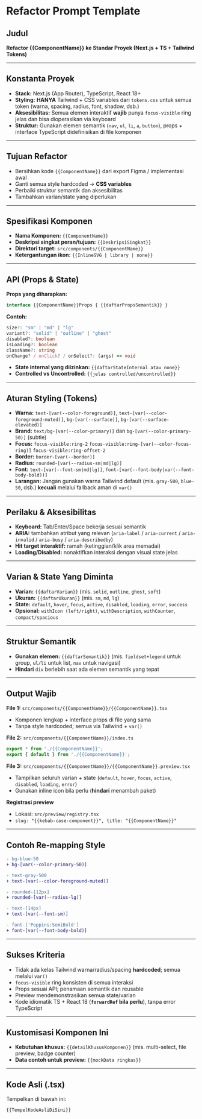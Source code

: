 # Refactor Prompt Template

## Judul
**Refactor {{ComponentName}} ke Standar Proyek (Next.js + TS + Tailwind Tokens)**

---

## Konstanta Proyek
- **Stack:** Next.js (App Router), TypeScript, React 18+
- **Styling:** **HANYA** Tailwind + CSS variables dari `tokens.css` untuk semua token (warna, spacing, radius, font, shadow, dsb.)
- **Aksesibilitas:** Semua elemen interaktif **wajib** punya `focus-visible` ring jelas dan bisa dioperasikan via keyboard
- **Struktur:** Gunakan elemen semantik (`nav`, `ul`, `li`, `a`, `button`), props + interface TypeScript didefinisikan di file komponen

---

## Tujuan Refactor
- Bersihkan kode `{{ComponentName}}` dari export Figma / implementasi awal
- Ganti semua style hardcoded → **CSS variables**
- Perbaiki struktur semantik dan aksesibilitas
- Tambahkan varian/state yang diperlukan

---

## Spesifikasi Komponen
- **Nama Komponen:** `{{ComponentName}}`
- **Deskripsi singkat peran/tujuan:** `{{DeskripsiSingkat}}`
- **Direktori target:** `src/components/{{ComponentName}}`
- **Ketergantungan ikon:** `{{InlineSVG | library | none}}`

---

## API (Props & State)

**Props yang diharapkan:**
```ts
interface {{ComponentName}}Props { {{daftarPropsSemantik}} }
```

**Contoh:**
```ts
size?: "sm" | "md" | "lg"
variant?: "solid" | "outline" | "ghost"
disabled?: boolean
isLoading?: boolean
className?: string
onChange? / onClick? / onSelect?: (args) => void
```

- **State internal yang diizinkan:** `{{daftarStateInternal atau none}}`
- **Controlled vs Uncontrolled:** `{{jelas controlled/uncontrolled}}`

---

## Aturan Styling (Tokens)
- **Warna:** `text-[var(--color-foreground)]`, `text-[var(--color-foreground-muted)]`, `bg-[var(--surface)]`, `bg-[var(--surface-elevated)]`
- **Brand:** `text/bg-[var(--color-primary)]` dan `bg-[var(--color-primary-50)]` (subtle)
- **Focus:** `focus-visible:ring-2` `focus-visible:ring-[var(--color-focus-ring)]` `focus-visible:ring-offset-2`
- **Border:** `border-[var(--border)]`
- **Radius:** `rounded-[var(--radius-sm|md|lg)]`
- **Font:** `text-[var(--font-sm|md|lg)]`, `font-[var(--font-body|var(--font-body-bold))]`
- **Larangan:** Jangan gunakan warna Tailwind default (mis. `gray-500`, `blue-50`, dsb.) **kecuali** melalui fallback aman di `var()`

---

## Perilaku & Aksesibilitas
- **Keyboard:** Tab/Enter/Space bekerja sesuai semantik
- **ARIA:** tambahkan atribut yang relevan (`aria-label` / `aria-current` / `aria-invalid` / `aria-busy` / `aria-describedby`)
- **Hit target interaktif:** ramah (ketinggian/klik area memadai)
- **Loading/Disabled:** nonaktifkan interaksi dengan visual state jelas

---

## Varian & State Yang Diminta
- **Varian:** `{{daftarVarian}}` (mis. `solid`, `outline`, `ghost`, `soft`)
- **Ukuran:** `{{daftarUkuran}}` (mis. `sm`, `md`, `lg`)
- **State:** `default`, `hover`, `focus`, `active`, `disabled`, `loading`, `error`, `success`
- **Opsional:** `withIcon (left/right)`, `withDescription`, `withCounter`, `compact/spacious`

---

## Struktur Semantik
- **Gunakan elemen:** `{{daftarSemantik}}` (mis. `fieldset+legend` untuk group, `ul/li` untuk list, `nav` untuk navigasi)
- **Hindari** `div` berlebih saat ada elemen semantik yang tepat

---

## Output Wajib

**File 1:** `src/components/{{ComponentName}}/{{ComponentName}}.tsx`
- Komponen lengkap + interface props di file yang sama
- Tanpa style hardcoded; semua via Tailwind + `var()`

**File 2:** `src/components/{{ComponentName}}/index.ts`
```ts
export * from './{{ComponentName}}';
export { default } from './{{ComponentName}}';
```

**File 3:** `src/components/{{ComponentName}}/{{ComponentName}}.preview.tsx`
- Tampilkan seluruh varian + state (`default`, `hover`, `focus`, `active`, `disabled`, `loading`, `error`)
- Gunakan inline icon bila perlu (**hindari** menambah paket)

**Registrasi preview**
- Lokasi: `src/preview/registry.tsx`
- `slug: "{{kebab-case-component}}", title: "{{ComponentName}}"`

---

## Contoh Re-mapping Style
```diff
- bg-blue-50
+ bg-[var(--color-primary-50)]

- text-gray-500
+ text-[var(--color-foreground-muted)]

- rounded-[12px]
+ rounded-[var(--radius-lg)]

- text-[14px]
+ text-[var(--font-sm)]

- font-['Poppins:SemiBold']
+ font-[var(--font-body-bold)]
```

---

## Sukses Kriteria
- Tidak ada kelas Tailwind warna/radius/spacing **hardcoded**; semua melalui `var()`
- `focus-visible` ring konsisten di semua interaksi
- Props sesuai API; penamaan semantik dan reusable
- Preview mendemonstrasikan semua state/varian
- Kode idiomatik TS + React 18 (**`forwardRef` bila perlu**), tanpa error TypeScript

---

## Kustomisasi Komponen Ini
- **Kebutuhan khusus:** `{{detailKhususKomponen}}` (mis. multi-select, file preview, badge counter)
- **Data contoh untuk preview:** `{{mockData ringkas}}`

---

## Kode Asli (.tsx)
Tempelkan di bawah ini:
```tsx
{{TempelKodeAsliDiSini}}
```
